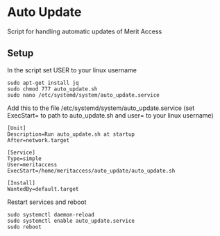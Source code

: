 # Auto Update
Script for handling automatic updates of Merit Access

## Setup
In the script set USER to your linux username
```
sudo apt-get install jq
sudo chmod 777 auto_update.sh
sudo nano /etc/systemd/system/auto_update.service
```
Add this to the file /etc/systemd/system/auto_update.service (set ExecStart= to path to auto_update.sh and user= to your linux username)
```
[Unit]
Description=Run auto_update.sh at startup
After=network.target

[Service]
Type=simple
User=meritaccess
ExecStart=/home/meritaccess/auto_update/auto_update.sh

[Install]
WantedBy=default.target
```
Restart services and reboot
```
sudo systemctl daemon-reload
sudo systemctl enable auto_update.service
sudo reboot
```
